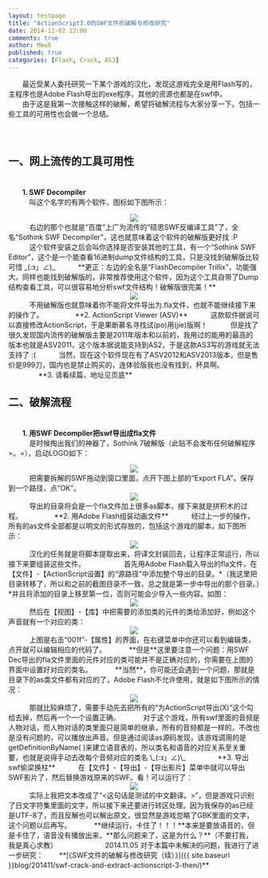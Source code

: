 ```yaml
---
layout: testpage
title: "ActionScript3.0的SWF文件的破解与修改研究"
date: 2014-11-02 12:00
comments: true
author: MewX
published: true
categories: [Flash, Crack, AS3]
---
```


　　最近受某人委托研究一下某个游戏的汉化，发现这游戏完全是用Flash写的，主程序也是Adobe Flash导出的exe程序，其他的资源也都是在swf中。  
　　由于这是我第一次接触这样的破解，希望将破解流程与大家分享一下。包括一些工具的可用性也会做一个总结。  
　　  
　　  

## 一、网上流传的工具可用性  

　　  
　　**1. SWF Decompiler**  
　　　叫这个名字的有两个软件，图标如下图所示：  
<center><img src="{{ site.baseurl }}imgs/201411/01-two-swf-decompilers.png" /></center>  
　　　右边的那个也就是“百度”上广为流传的“硕思SWF反编译工具”了，全名“Sothink SWF Decompiler”，这也就意味着这个软件的破解版更好找 :P  
　　　这个软件安装之后会叫你选择是否安装其他的工具，有一个“Sothink SWF Editor”，这个是一个能查看16进制dump文件结构的工具，只是没找到破解版比较可惜 _(:з」∠)_  
　　　**更正：左边的全名是“FlashDecompiler Trillix”，功能强大，同样也能找到破解版的，非常推荐使用这个软件，因为这个工具自带了Dump结构查看工具，可以很容易地分析swf文件结构！破解版很完美！**  
<center><a href="{{ site.baseurl }}imgs/201411/12-dump-view.png" target="_blank"><img src="{{ site.baseurl }}imgs/201411/12-dump-view.png" style="max-width:100%; height:auto;"/></a></center>  
　　　不用破解版也就意味着你不能将文件导出为.fla文件，也就不能继续接下来的操作了。  
　　  
　　**2. ActionScript Viewer (ASV)**  
　　　这款软件据说可以直接修改ActionScript，于是果断慕名寻找试(po)用(jie)版啊！
　　　但是找了很久发现国内流传的破解版主要是2011年版本和以前的，我用过的能用的最高的版本也就是ASV2011，这个版本据说能支持到AS2，于是这款AS3写的游戏就无法支持了 :(  
　　　当然，现在这个软件现在有了ASV2012和ASV2013版本，但是售价是999刀，国内也是禁止购买的，连体验版我也没有找到，杯具啊。  
　　  
　　**3. 请看续篇，地址见页底**  
　　  
　　  

## 二、破解流程  

　　  
　　**1. 用SWF Decompiler把swf导出成fla文件**  
　　　是时候掏出我们的神器了，Sothink 7破解版（此贴不会发布任何破解程序 =。=），启动LOGO如下：  
<center><img src="{{ site.baseurl }}imgs/201411/02-swf-decompiler-logo.png" /></center>  
　　　把需要拆解的SWF拖动到窗口里面，点开下图上部的“Export FLA”，保存到一个路径，点“OK”。  
<center><img src="{{ site.baseurl }}imgs/201411/03-swf-to-fla.png" /></center>  
　　　导出的目录将会是一个fla文件加上很多as脚本，接下来就是拼积木的过程。  
　　  
　　**2. 用Adobe Flash组装动画文件**  
　　　经过上一步的操作，所有的as文件全部都是以明文的形式存放的，包括这个游戏的脚本，如下图所示：  
<center><a href="{{ site.baseurl }}imgs/201411/04-sc-example.png" target="_blank"><img src="{{ site.baseurl }}imgs/201411/04-sc-example.png" style="max-width:100%; height:auto;"/></a></center>  
　　　汉化的任务就是将脚本提取出来，将译文封装回去，让程序正常运行，所以接下来要组装这些文件。  
　　  
　　　首先用Adobe Flash载入导出的fla文件，在【文件】-【ActionScript设置】的“源路径”中添加整个导出的目录。*（我这里把目录转移了，所以和之前的截图目录不一致，总之就是第一步中导出的那个目录。）*并且将添加的目录上移至第一位，否则可能会少导入一些内容。如图：  
<center><img src="{{ site.baseurl }}imgs/201411/05-as-setting.png" /></center>  
　　　然后在【视图】-【库】中把需要的添加类的元件的类给添加好，例如这个声音就有一个对应的类：  
<center><a href="{{ site.baseurl }}imgs/201411/06-sound-class.png" target="_blank"><img src="{{ site.baseurl }}imgs/201411/06-sound-class.png" style="max-width:100%; height:auto;"/></a></center>  
　　　上图是右击“001f”-【属性】的界面，在右键菜单中你还可以看到编辑类，点开就可以编辑相应的代码了。  
　　　**但是**这里要注意一个问题：用SWF Dec导出的fla文件里面的元件对应的类可能并不是正确对应的，你需要在上图的界面中设置好对应的类名。  
　　　**当然**，你可能还会遇到一个问题，那就是目录下的as类文件都有对应的了，Adobe Flash不允许使用，就是如下图所示的情况：  
<center><a href="{{ site.baseurl }}imgs/201411/07-fail-to-change-class.png" target="_blank"><img src="{{ site.baseurl }}imgs/201411/07-fail-to-change-class.png" style="max-width:100%; height:auto;"/></a></center>  
　　　那就比较麻烦了，需要手动先去把所有的“为ActionScript导出(X)”这个勾给去掉，然后再一个一个设置正确。  
　　　对于这个游戏，所有swf里面的音频是人物对话，而人物对话的类里面只是简单的继承，所有的音频都是一样的，不改也是没有问题的，可以播放出声音。但是通过阅读as源码发现，该游戏调用的是getDefinitionByName( )来建立语音表的，所以类名和语音的对应关系至关重要，也就是说得手动去改每个音频对应的类名 \_(:з」∠)\_  
　　  
　　**3. 导出swf偷梁换柱**  
　　　在【文件】-【导出】-【导出影片】菜单中就可以导出SWF影片了，然后替换游戏原来的SWF。看！可以运行了：  
<center><img src="{{ site.baseurl }}imgs/201411/08-game-screen-fail-GBK.png" /></center>  
　　　实际上我把文本改成了“<这句话是测试的中文翻译。>”，但是游戏只识别了日文字符集里面的文字，所以接下来还要进行转区处理。因为我保存的as已经是UTF-8了，而且反解也可以解出原文，很显然是游戏忽略了GBK里面的文字，这个问题以后再写。  
　　　**继续运行，卡住了！！！**本来是要放语音的，但是卡住了，语音没有播放出来，**那么问题来了，这是为什么？**（不要打我，我是真心求教）  
　　  
　　  
　　2014.11.05 对于本篇中未解决的问题，我进行了进一步研究：  
　　**[《SWF文件的破解与修改研究（续）》]({{ site.baseurl }}blog/201411/swf-crack-and-extract-actionscript-3-then/)**  
　　  

